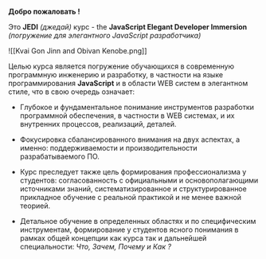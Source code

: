 **Добро пожаловать !**

Это **JEDI** *(джедай)* курс - the **JavaScript Elegant Developer Immersion**
*(погружение для элегантного JavaScript разработчика)*

![[Kvai Gon Jinn and Obivan Kenobe.png]]

Целью курса является погружение обучающихся в современную программную инженерию и разработку, в частности на языке программирования **JavaScript** и в области WEB систем в элегантном стиле, что в свою очередь означает:

- Глубокое и фундаментальное понимание инструментов разработки программной обеспечения, в частности в WEB системах, и их внутренних процессов, реализаций, деталей.

- Фокусировка сбалансированного внимания на двух аспектах, а именно: поддерживаемости и производительности разрабатываемого ПО.
 
- Курс преследует также цель формирования профессионализма у студентов: согласованность с официальными и основополагающими источниками знаний, систематизированное и структурированное прикладное обучение с реальной практикой и не менее важной теорией.

- Детальное обучение в определенных областях и по специфическим инструментам, формирование у студентов ясного понимания в рамках общей концепции как курса так и дальнейшей специальности:  *Что, Зачем, Почему и Как ?*
